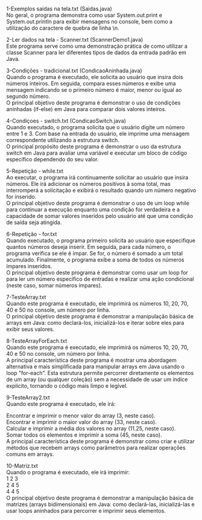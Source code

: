 1-Exemplos saídas na tela.txt (Saidas.java) <BR>
No geral, o programa demonstra como usar System.out.print e System.out.println para exibir mensagens no console, bem como a utilização do caractere de quebra de linha \n.

2-Ler dados na tela - Scanner.txt (ScannerDemo1.java) <BR>
Este programa serve como uma demonstração prática de como utilizar a classe Scanner para ler diferentes tipos de dados da entrada padrão em Java.

3-Condições - tradicional.txt (CondicaoAninhada.java) <BR>
Quando o programa é executado, ele solicita ao usuário que insira dois números inteiros. Em seguida, compara esses números e exibe uma mensagem indicando se o primeiro número é maior, menor ou igual ao segundo número. <BR>
O principal objetivo deste programa é demonstrar o uso de condições aninhadas (if-else) em Java para comparar dois valores inteiros.

4-Condiçoes - switch.txt (CondicaoSwitch.java) <BR>
Quando executado, o programa solicita que o usuário digite um número entre 1 e 3. Com base na entrada do usuário, ele imprime uma mensagem correspondente utilizando a estrutura switch. <BR>
O principal propósito deste programa é demonstrar o uso da estrutura switch em Java para avaliar uma variável e executar um bloco de código específico dependendo do seu valor.

5-Repetição - while.txt <BR>
Ao executar, o programa irá continuamente solicitar ao usuário que insira números. Ele irá adicionar os números positivos à soma total, mas interromperá a solicitação e exibirá o resultado quando um número negativo for inserido. <BR>
O principal objetivo deste programa é demonstrar o uso de um loop while para continuar a execução enquanto uma condição for verdadeira e a capacidade de somar valores inseridos pelo usuário até que uma condição de saída seja atingida.


6-Repetição - for.txt <BR>
Quando executado, o programa primeiro solicita ao usuário que especifique quantos números deseja inserir. Em seguida, para cada número, o programa verifica se ele é ímpar. Se for, o número é somado a um total acumulado. Finalmente, o programa exibe a soma de todos os números ímpares inseridos. <BR>
O principal objetivo deste programa é demonstrar como usar um loop for para ler um número específico de entradas e realizar uma ação condicional (neste caso, somar números ímpares).

7-TesteArray.txt <BR>
Quando este programa é executado, ele imprimirá os números 10, 20, 70, 40 e 50 no console, um número por linha. <BR>
O principal objetivo deste programa é demonstrar a manipulação básica de arrays em Java: como declará-los, inicializá-los e iterar sobre eles para exibir seus valores.

8-TesteArrayForEach.txt <BR>
Quando este programa é executado, ele imprimirá os números 10, 20, 70, 40 e 50 no console, um número por linha. <BR>
A principal característica deste programa é mostrar uma abordagem alternativa e mais simplificada para manipular arrays em Java usando o loop "for-each". Esta estrutura permite percorrer diretamente os elementos de um array (ou qualquer coleção) sem a necessidade de usar um índice explícito, tornando o código mais limpo e legível.

9-TesteArray2.txt <BR>
Quando este programa é executado, ele irá: <BR>

Encontrar e imprimir o menor valor do array (3, neste caso). <BR>
Encontrar e imprimir o maior valor do array (33, neste caso). <BR>
Calcular e imprimir a média dos valores no array (11.25, neste caso). <BR>
Somar todos os elementos e imprimir a soma (45, neste caso). <BR>
A principal característica deste programa é demonstrar como criar e utilizar métodos que recebem arrays como parâmetros para realizar operações comuns em arrays.

10-Matriz.txt <BR>
Quando o programa é executado, ele irá imprimir: <BR>
1 2 3 <BR>
2 4 5 <BR>
4 4 5 <BR>
O principal objetivo deste programa é demonstrar a manipulação básica de matrizes (arrays bidimensionais) em Java: como declará-las, inicializá-las e usar loops aninhados para percorrer e imprimir seus elementos.
